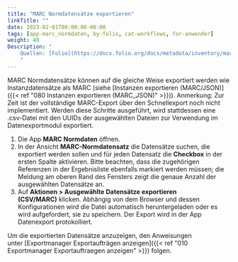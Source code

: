 ```yaml
---
title: "MARC Normdatensätze exportieren"
linkTitle: ""
date: 2023-02-01T00:00:00-00:00
tags: [app-marc_normdaten, by-folio, cat-workflows, for-anwender]
weight: 40
Description: "
    Quellen: [Folio](https://docs.folio.org/docs/metadata/inventory/marcauthority/#exporting-marc-authority-records) & [GBV](https://info.gbv.de/pages/viewpage.action?pageId=854294552)
    "
---
```


MARC Normdatensätze können auf die gleiche Weise exportiert werden wie Instanzdatensätze als MARC (siehe [Instanzen exportieren (MARC/JSON)]({{< ref "080 Instanzen exportieren (MARC_JSON)" >}})). Anmerkung: Zur Zeit ist der vollständige MARC-Export über den Schnellexport noch nicht implementiert. Werden diese Schritte ausgeführt, wird stattdessen eine .csv-Datei mit den UUIDs der ausgewählten Dateien zur Verwendung im Datenexportmodul exportiert.

1.  Die App **MARC Normdaten** öffnen.
2.  In der Ansicht **MARC-Normdatensatz** die Datensätze suchen, die exportiert werden sollen und für jeden Datensatz die **Checkbox** in der ersten Spalte aktivieren. Bitte beachten, dass die zugehörigen Referenzen in der Ergebnisliste ebenfalls markiert werden müssen; die Meldung am oberen Rand des Fensters zeigt die genaue Anzahl der ausgewählten Datensätze an.
3.  Auf **Aktionen > Ausgewählte Datensätze exportieren (CSV/MARC)** klicken. Abhängig von dem Browser und dessen Konfigurationen wird die Datei automatisch heruntergeladen oder es wird aufgefordert, sie zu speichern. Der Export wird in der App Datenexport protokolliert.

Um die exportierten Datensätze anzuzeigen, den Anweisungen unter [Exportmanager Exportaufträgen anzeigen]({{< ref "010 Exportmanager Exportauftraegen anzeigen" >}}) folgen.
